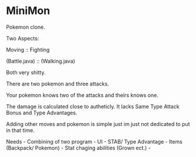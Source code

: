 MiniMon
=========

Pokemon clone.

Two Aspects:

Moving :: Fighting

(Battle.java) :: (Walking.java)

Both very shitty.

There are two pokemon and three attacks.

Your pokemon knows two of the attacks and theirs knows one.

The damage is calculated close to autheticly. It lacks Same Type Attack Bonus and Type Advantages.

Adding other moves and pokemon is simple just im just not dedicated to put in that time.

Needs - Combining of two program - UI - STAB/ Type Advantage - Items (Backpack/ Pokemon) - Stat chaging abilities (Grown ect.) -
